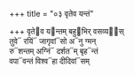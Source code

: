 +++
title = "०३ वृतेव यन्तं"

+++
वृते᳓व य᳓न्तम् बहु᳓भिर् वसव्यइ᳡स्  
तुवे᳓ रयिं᳓ जागृवां᳓सो अ᳓नु ग्मन्  
रु᳓शन्तम् अग्निं᳓ दर्शत᳓म् बृह᳓न्तं  
वपा᳓वन्तं विश्व᳓हा दीदिवां᳓सम्